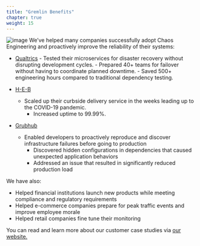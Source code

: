 ```yaml
---
title: "Gremlin Benefits"
chapter: true
weight: 15
---
```

![image](/images/gremlin_mascot.png)
We’ve helped many companies successfully adopt Chaos Engineering and proactively improve the reliability of their systems:

+ [Qualtrics](https://www.gremlin.com/customers/qualtrics/)
		- Tested their microservices for disaster recovery without disrupting development cycles.
		- Prepared 40+ teams for failover without having to coordinate planned downtime.
		- Saved 500+ engineering hours compared to traditional dependency testing.

+ [H-E-B](https://www.gremlin.com/customers/heb/)
    - Scaled up their curbside delivery service in the weeks leading up to the COVID-19 pandemic.
		- Increased uptime to 99.99%.

+ [Grubhub](https://www.gremlin.com/customers/grubhub/)
    - Enabled developers to proactively reproduce and discover infrastructure failures before going to production
		- Discovered hidden configurations in dependencies that caused unexpected application behaviors
		- Addressed an issue that resulted in significantly reduced production load


We have also: 

+ Helped financial institutions launch new products while meeting compliance and regulatory requirements
+ Helped e-commerce companies prepare for peak traffic events and improve employee morale
+ Helped retail companies fine tune their monitoring

You can read and learn more about our customer case studies via [our website.](https://www.gremlin.com/customers/) 